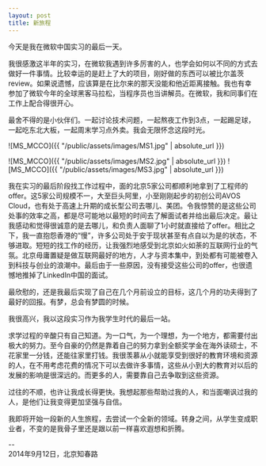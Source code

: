 ```yaml
---
layout: post
title: 新旅程
---
```

今天是我在微软中国实习的最后一天。

我很感激这半年的实习，在微软我遇到许多厉害的人，也学会如何以不同的方式去做好一件事情。比较幸运的是赶上了大的项目，刚好做的东西可以被比尔盖茨review。如果说遗憾，应该算是在比尔来的那天没能和他近距离接触。我也有幸参加了微软今年的全球黑客马拉松，当程序员也当讲解员。在微软，我和同事们在工作上配合得很开心。

最舍不得的是小伙伴们。一起讨论技术问题，一起熬夜工作到3点，一起踢足球，一起吃东北大板，一起周末学习点外卖。我会无限怀念这段时光。

![MS_MCCO]({{ "/public/assets/images/MS1.jpg" | absolute_url }})
<!--more-->
![MS_MCCO]({{ "/public/assets/images/MS2.jpg" | absolute_url }})
![MS_MCCO]({{ "/public/assets/images/MS3.jpg" | absolute_url }})

我在实习的最后阶段找工作过程中，面的北京5家公司都顺利地拿到了工程师的offer。这5家公司规模不一，大至巨头阿里，小至刚刚起步的初创公司AVOS Cloud，也有处于高速上升期的成长型公司去哪儿、美团。令我惊赞的是这些公司处事的效率之高，都是尽可能地以最短的时间去了解面试者并给出最后决定。最让我感动和觉得很诚意的是去哪儿，和负责人面聊了1小时就直接给了offer。相比之下，我一直抱怨香港的“慢”，许多公司处于安于现状甚至有点自以为是的状态，不够进取。短短的找工作的经历，让我强烈地感受到北京如火如荼的互联网行业的气氛。北京毋庸置疑是做互联网最好的地方，人才与资本集中，到处都有可能被卷入到科技与创业的浪潮中。最后由于一些原因，没有接受这些公司的offer，也很遗憾地推掉了LinkedIn中国的面试。

最欣慰的，还是我最后实现了自己在几个月前设立的目标，这几个月的功夫得到了最好的回报。有梦，总会有梦圆的时候。

我很高兴，我以这段实习作为我学生时代的最后一站。

求学过程的辛酸只有自己知道。为一口气，为一个理想，为一个地方，都需要付出极大的努力。至今自豪的仍然是靠着自己的努力拿到全额奖学金在海外读硕士，不花家里一分钱，还能往家里打钱。我很羡慕从小就能享受到很好的教育环境和资源的人，在不用考虑花费的情况下可以去做许多事情，这些从小到大的教育对以后的发展的影响是很深远的。而更多的人，需要靠自己去争取到这些资源。

过往的不顺，也许让我成长得更快。我想起那些帮助过我的人，和当面嘲讽过我的人，是他们让我变得更加坚强与自信。

我即将开始一段新的人生旅程，去尝试一个全新的领域。转身之间，从学生变成职业者，不变的是我骨子里还是跟以前一样喜欢遐想和折腾。

--  
2014年9月12日，北京知春路

